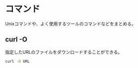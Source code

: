 # コマンド
Unixコマンドや、よく使用するツールのコマンドなどをまとめる。

## curl -O
指定したURLのファイルをダウンロードすることができる。
```bash
curl -O URL
```
